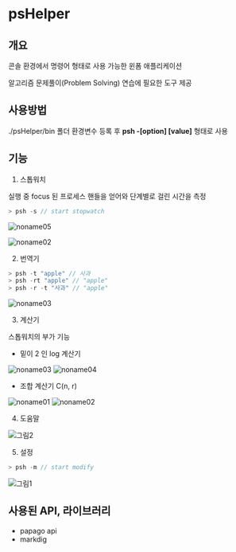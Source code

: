 # psHelper

## 개요

콘솔 환경에서 명령어 형태로 사용 가능한 윈폼 애플리케이션

알고리즘 문제풀이(Problem Solving) 연습에 필요한 도구 제공

## 사용방법

./psHelper/bin 폴더 환경변수 등록 후 **psh \-\[option\] \[value\]** 형태로 사용

## 기능

1. 스톱워치

실행 중 focus 된 프로세스 핸들을 얻어와 단계별로 걸린 시간을 측정

```c++
> psh -s // start stopwatch
```

![noname05](https://user-images.githubusercontent.com/44913775/120892537-cda53280-c649-11eb-993e-ff0fe2ba4d44.png)

![noname02](https://user-images.githubusercontent.com/44913775/116445232-998f6280-a890-11eb-89d4-91c02c94bad7.png)

2. 번역기

```c++
> psh -t "apple" // 사과
> psh -rt "apple" // "apple"
> psh -r -t "사과" // "apple"
```

![noname03](https://user-images.githubusercontent.com/44913775/116451631-b3807380-a897-11eb-8aeb-14562f18d2f2.png)

3. 계산기

스톱워치의 부가 기능

* 밑이 2 인 log 계산기

![noname03](https://user-images.githubusercontent.com/44913775/120892422-29bb8700-c649-11eb-904e-b94b0ead2070.png)
![noname04](https://user-images.githubusercontent.com/44913775/120892423-2a541d80-c649-11eb-8487-f6df90970827.png)

* 조합 계산기 C(n, r)

![noname01](https://user-images.githubusercontent.com/44913775/120892420-288a5a00-c649-11eb-977c-37bae8023d38.png)
![noname02](https://user-images.githubusercontent.com/44913775/120892421-29bb8700-c649-11eb-80fe-0c6f08e287c3.png)

4. 도움말

![그림2](https://user-images.githubusercontent.com/44913775/120919961-41514900-c6f7-11eb-9a60-45ffd956ee5e.png)

5. 설정

```c++
> psh -m // start modify
```

![그림1](https://user-images.githubusercontent.com/44913775/120892495-946cc280-c649-11eb-8de0-59470c23ce67.png)

## 사용된 API, 라이브러리

+ papago api
+ markdig
